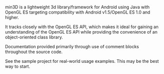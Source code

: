 min3D is a lightweight 3d library/framework for Android using Java with OpenGL ES targeting compatibility with Android v1.5/OpenGL ES 1.0 and higher.

It tracks closely with the OpenGL ES API, which makes it ideal for gaining an understanding of the OpenGL ES API while providing the convenience of an object-oriented class library.

Documentation provided primarily through use of comment blocks throughout the source code.

See the sample project for real-world usage examples. This may be the best way to start.